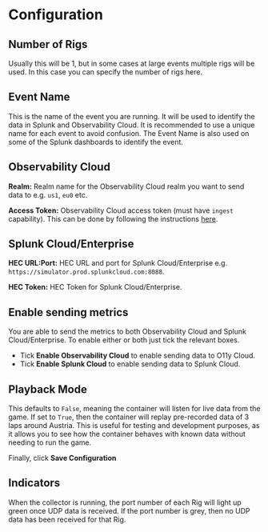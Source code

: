 # Configuration

## Number of Rigs

Usually this will be 1, but in some cases at large events multiple rigs will be used. In this case you can specify the number of rigs here.

## Event Name

This is the name of the event you are running. It will be used to identify the data in Splunk and Observability Cloud. It is recommended to use a unique name for each event to avoid confusion. The Event Name is also used on some of the Splunk dashboards to identify the event.

## Observability Cloud

**Realm:** Realm name for the Observability Cloud realm you want to send data to e.g. `us1`, `eu0` etc.

**Access Token:** Observability Cloud access token (must have `ingest` capability). This can be done by following the instructions [here](https://docs.splunk.com/Observability/admin/authentication-tokens/org-tokens.html#ingest-tokens).

## Splunk Cloud/Enterprise

**HEC URL:Port:** HEC URL and port for Splunk Cloud/Enterprise e.g. `https://simulator.prod.splunkcloud.com:8088`.

**HEC Token:** HEC Token for Splunk Cloud/Enterprise.

## Enable sending metrics

You are able to send the metrics to both Observability Cloud and Splunk Cloud/Enterprise. To enable either or both just tick the relevant boxes.

* Tick **Enable Observability Cloud** to enable sending data to O11y Cloud.
* Tick **Enable Splunk Cloud** to enable sending data to Splunk Cloud.

## Playback Mode

This defaults to `False`, meaning the container will listen for live data from the game. If set to `True`, then the container will replay pre-recorded data of 3 laps around Austria. This is useful for testing and development purposes, as it allows you to see how the container behaves with known data without needing to run the game.

Finally, click **Save Configuration**

## Indicators

When the collector is running, the port number of each Rig will light up green once UDP data is received. If the port number is grey, then no UDP data has been received for that Rig.
